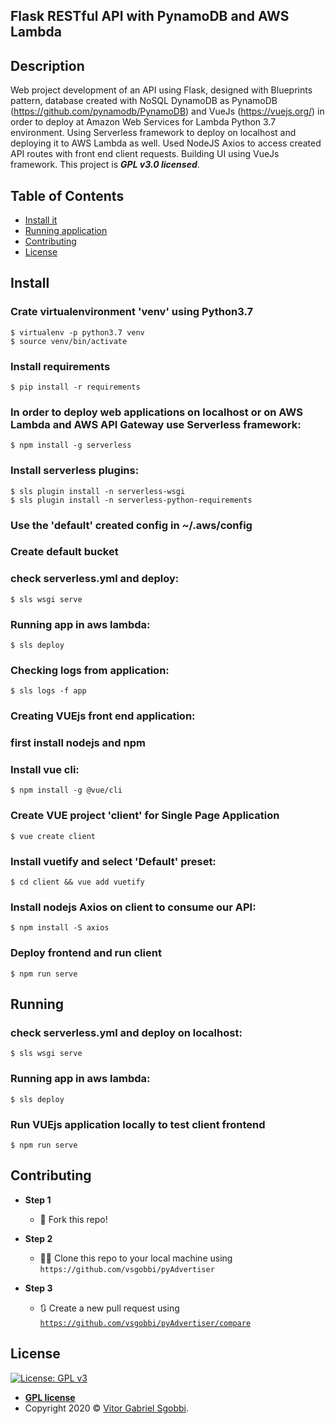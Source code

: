 ## Flask RESTful API with PynamoDB and AWS Lambda

## Description
Web project development of an API using Flask, designed with Blueprints pattern, 
database created with NoSQL DynamoDB as PynamoDB (https://github.com/pynamodb/PynamoDB) 
and VueJs (https://vuejs.org/) in order to deploy at Amazon Web Services for Lambda Python 3.7 environment.
Using Serverless framework to deploy on localhost and deploying it to AWS Lambda as well. 
Used NodeJS Axios to access created API routes with front end client requests. Building UI using VueJs
framework. This project is ***GPL v3.0 licensed***.

## Table of Contents


- [Install it](#install)
- [Running application](#running)
- [Contributing](#contributing)
- [License](#license)

## Install

### Crate virtualenvironment 'venv' using Python3.7
```
$ virtualenv -p python3.7 venv
$ source venv/bin/activate
```
### Install requirements
```
$ pip install -r requirements
```
### In order to deploy web applications on localhost or on AWS Lambda and AWS API Gateway use Serverless framework:
```
$ npm install -g serverless
```
### Install serverless plugins:
```
$ sls plugin install -n serverless-wsgi
$ sls plugin install -n serverless-python-requirements
```
### Use the 'default' created config in ~/.aws/config
### Create default bucket
### check serverless.yml and deploy: 
```
$ sls wsgi serve
```
### Running app in aws lambda:
```
$ sls deploy
```
### Checking logs from application:
```
$ sls logs -f app
```
### Creating VUEjs front end application:
### first install nodejs and npm
### Install vue cli: 
```
$ npm install -g @vue/cli
```
### Create VUE project 'client' for Single Page Application
```
$ vue create client
```
### Install vuetify and select 'Default' preset:
```
$ cd client && vue add vuetify
```
### Install nodejs Axios on client to consume our API:
```
$ npm install -S axios
```
### Deploy frontend and run client 
```
$ npm run serve
```

## Running
### check serverless.yml and deploy on localhost: 
```
$ sls wsgi serve
```
### Running app in aws lambda:
```
$ sls deploy
```
### Run VUEjs application locally to test client frontend
```
$ npm run serve
```

## Contributing

- **Step 1**
    - 🍴 Fork this repo!

- **Step 2**
    - 🔨🔨 Clone this repo to your local machine using `https://github.com/vsgobbi/pyAdvertiser`

- **Step 3**
    - 🔃 Create a new pull request using 
    <a href="https://github.com/vsgobbi/pyAdvertiser/compare/" target="_blank">`https://github.com/vsgobbi/pyAdvertiser/compare`</a>

## License

 [![License: GPL v3](https://img.shields.io/badge/License-GPLv3-blue.svg)](https://www.gnu.org/licenses/gpl-3.0)
- **[GPL license](https://www.gnu.org/licenses/gpl-3.0)**
- Copyright 2020 © <a href="https://github.com/vsgobbi" target="_blank">Vitor Gabriel Sgobbi</a>.